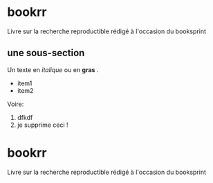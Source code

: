 # bookrr
Livre sur la recherche reproductible rédigé à l'occasion du booksprint

## une sous-section

Un texte en *italique* ou en **gras** .


- item1
- item2

Voire:
1. dfkdf
2. je supprime ceci !

# bookrr
Livre sur la recherche reproductible rédigé à l'occasion du booksprint


